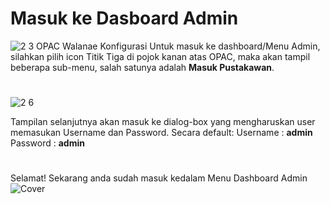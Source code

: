 # Masuk ke Dasboard Admin
![2 3  OPAC Walanae Konfigurasi](https://user-images.githubusercontent.com/37967729/109100583-cec7e900-7757-11eb-9897-d9e38dbf300c.PNG)
Untuk masuk ke dashboard/Menu Admin, silahkan pilih icon Titik Tiga di pojok kanan atas OPAC, maka akan tampil beberapa sub-menu, salah satunya adalah **Masuk Pustakawan**. 
#

![2 6](https://user-images.githubusercontent.com/37967729/109100756-10f12a80-7758-11eb-9cfc-ea7ff8d03119.PNG)

Tampilan selanjutnya akan masuk ke dialog-box yang mengharuskan user memasukan Username dan Password. Secara default:
Username	: **admin**
Password	: **admin**

#
Selamat! Sekarang anda sudah masuk kedalam Menu Dashboard Admin
![Cover](https://user-images.githubusercontent.com/37967729/109100566-c8d20800-7757-11eb-8737-0ecdbb71b512.PNG)
